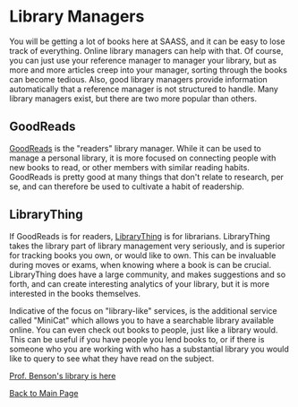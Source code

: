 # Library Managers

You will be getting a lot of books here at SAASS, and it can be easy to lose track of everything.
Online library managers can help with that.
Of course, you can just use your reference manager to manager your library, but as more and more articles creep into your manager, sorting through the books can become tedious.
Also, good library managers provide information automatically that a reference manager is not structured to handle.
Many library managers exist, but there are two more popular than others.

## GoodReads

[GoodReads](https://www.goodreads.com/) is the "readers" library manager.
While it can be used to manage a personal library, it is more focused on connecting people with new books to read, or other members with similar reading habits.
GoodReads is pretty good at many things that don't relate to research, per se, and can therefore be used to cultivate a habit of readership.

## LibraryThing

If GoodReads is for readers, [LibraryThing](https://www.librarything.com/home) is for librarians.
LibraryThing takes the library part of library management very seriously, and is superior for tracking books you own, or would like to own.
This can be invaluable during moves or exams, when knowing where a book is can be crucial.
LibraryThing does have a large community, and makes suggestions and so forth, and can create interesting analytics of your library, but it is more interested in the books themselves.

Indicative of the focus on "library-like" services, is the additional service called "MiniCat" which allows you to have a searchable library available online.
You can even check out books to people, just like a library would.
This can be useful if you have people you lend books to, or if there is someone who you are working with who has a substantial library you would like to query to see what they have read on the subject.

[Prof. Benson's library is here](https://www.librarycat.org/lib/lorinhobenson)

[Back to Main Page](README.md)

